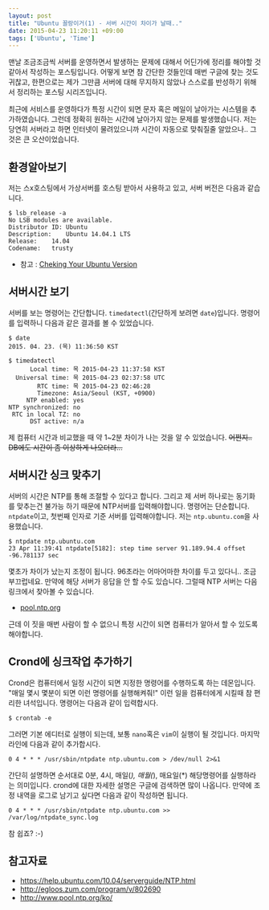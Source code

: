 ```yaml
---
layout: post
title: "Ubuntu 꼴랑이거(1) - 서버 시간이 차이가 날때.."
date: 2015-04-23 11:20:11 +09:00
tags: ['Ubuntu', 'Time']
---
```


맨날 조금조금씩 서버를 운영하면서 발생하는 문제에 대해서 어딘가에 정리를 해야할 것 같아서 작성하는
포스팅입니다. 어떻게 보면 참 간단한 것들인데 매번 구글에 찾는 것도 귀찮고, 한편으로는 제가 그만큼
서버에 대해 무지하지 않았나 스스로를 반성하기 위해서 정리하는 포스팅 시리즈입니다.

최근에 서비스를 운영하다가 특정 시간이 되면 문자 혹은 메일이 날아가는 시스템을 추가하였습니다.
그런데 정확히 원하는 시간에 날아가지 않는 문제를 발생했습니다. 저는 당연히 서버라고 하면 인터넷이
물려있으니까 시간이 자동으로 맞춰질줄 알았으나.. 그것은 큰 오산이었습니다.

## 환경알아보기

저는 스x호스팅에서 가상서버를 호스팅 받아서 사용하고 있고, 서버 버전은 다음과 같습니다.

```
$ lsb_release -a
No LSB modules are available.
Distributor ID:	Ubuntu
Description:	Ubuntu 14.04.1 LTS
Release:	14.04
Codename:	trusty
```

- 참고 : [Cheking Your Ubuntu Version](https://help.ubuntu.com/community/CheckingYourUbuntuVersion)

## 서버시간 보기

서버를 보는 명령어는 간단합니다. `timedatectl`(간단하게 보려면 `date`)입니다. 명령어를 입력하니
다음과 같은 결과를 볼 수 있었습니다.

```
$ date
2015. 04. 23. (목) 11:36:50 KST
```

```
$ timedatectl
      Local time: 목 2015-04-23 11:37:58 KST
  Universal time: 목 2015-04-23 02:37:58 UTC
        RTC time: 목 2015-04-23 02:46:28
        Timezone: Asia/Seoul (KST, +0900)
     NTP enabled: yes
NTP synchronized: no
 RTC in local TZ: no
      DST active: n/a
```

제 컴퓨터 시간과 비교했을 때 약 1~2분 차이가 나는 것을 알 수 있었습니다. ~~어쩐지.. DB에도 시간이
좀 이상하게 나오더라...~~

## 서버시간 싱크 맞추기

서버의 시간은 NTP를 통해 조절할 수 있다고 합니다. 그리고 제 서버 하나로는 동기화를 맞추는건 불가능
하기 때문에 NTP서버를 입력해야합니다. 명령어는 단순합니다. `ntpdate`이고, 첫번째 인자로 기준
서버를 입력해야합니다. 저는 `ntp.ubuntu.com`을 사용했습니다.

```
$ ntpdate ntp.ubuntu.com
23 Apr 11:39:41 ntpdate[5182]: step time server 91.189.94.4 offset -96.781137 sec
```

몇초가 차이가 났는지 조정이 됩니다. 96초라는 어마어마한 차이를 두고 있다니.. 조금 부끄럽네요.
만약에 해당 서버가 응답을 안 할 수도 있습니다. 그럴때 NTP 서버는 다음 링크에서 찾아볼 수 있습니다.

- [pool.ntp.org](http://www.pool.ntp.org)

근데 이 짓을 매번 사람이 할 수 없으니 특정 시간이 되면 컴퓨터가 알아서 할 수 있도록 해야합니다.

## Crond에 싱크작업 추가하기

Crond은 컴퓨터에서 일정 시간이 되면 지정한 명령어를 수행하도록 하는 데몬입니다. "매일 몇시 몇분이
되면 이런 명령어를 실행해켜줘!" 이런 일을 컴퓨터에게 시킬때 참 편리한 녀석입니다. 명령어는 다음과
같이 입력합시다.

```
$ crontab -e
```

그러면 기본 에디터로 실행이 되는데, 보통 `nano`혹은 `vim`이 실행이 될 것입니다. 마지막 라인에
다음과 같이 추가합시다.

```
0 4 * * * /usr/sbin/ntpdate ntp.ubuntu.com > /dev/null 2>&1
```

간단히 설명하면 순서대로 0분, 4시, 매일(*), 매월(*), 매요일(*) 해당명령어를 실행하라는 의미입니다. 
crond에 대한 자세한 설명은 구글에 검색하면 많이 나옵니다. 만약에 조정 내역을 로그로 남기고 싶다면
다음과 같이 작성하면 됩니다.

```
0 4 * * * /usr/sbin/ntpdate ntp.ubuntu.com >> /var/log/ntpdate_sync.log
```

참 쉽죠? :-)

## 참고자료

- <https://help.ubuntu.com/10.04/serverguide/NTP.html>
- <http://egloos.zum.com/program/v/802690>
- <http://www.pool.ntp.org/ko/>
